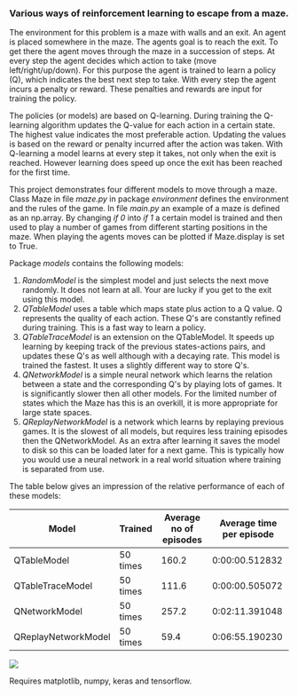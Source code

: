 ### Various ways of reinforcement learning to escape from a maze.

The environment for this problem is a maze with walls and an exit. An agent is placed somewhere in the maze. The agents goal is to reach the exit. To get there the agent moves through the maze in a succession of steps. At every step the agent decides which action to take (move left/right/up/down). For this purpose the agent is trained to learn a policy (Q), which indicates the best next step to take. With every step the agent incurs a penalty or reward. These penalties and rewards are input for training the policy. 

The policies (or models) are based on Q-learning. During training the Q-learning algorithm updates the Q-value for each action in a certain state. The highest value indicates the most preferable action. Updating the values is based on the reward or penalty incurred after the action was taken. With Q-learning a model learns at every step it takes, not only when the exit is reached. However learning does speed up once the exit has been reached for the first time. 

This project demonstrates four different models to move through a maze. Class Maze in file *maze.py* in package *environment* defines the environment and the rules of the game. In file *main.py* an example of a maze is defined as an np.array. By changing *if 0* into *if 1* a certain model is trained and then used to play a number of games from different starting positions in the maze. When playing the agents moves can be plotted if Maze.display is set to True.

Package *models* contains the following models:
1. *RandomModel* is the simplest model and just selects the next move randomly. It does not learn at all. Your are lucky if you get to the exit using this model.
2. *QTableModel* uses a table which maps state plus action to a Q value. Q represents the quality of each action. These Q's are constantly refined during training. This is a fast way to learn a policy.
3. *QTableTraceModel* is an extension on the QTableModel. It speeds up learning by keeping track of the previous states-actions pairs, and updates these Q's as well although with a decaying rate. This model is trained the fastest. It uses a slightly different way to store Q's.
4. *QNetworkModel* is a simple neural network which learns the relation between a state and the corresponding Q's by playing lots of games. It is significantly slower then all other models. For the limited number of states which the Maze has this is an overkill, it is more appropriate for large state spaces.
5. *QReplayNetworkModel* is a network which learns by replaying previous games. It is the slowest of all models, but requires less training episodes then the QNetworkModel. As an extra after learning it saves the model to disk so this can be loaded later for a next game. This is typically how you would use a neural network in a real world situation where training is separated from use. 

The table below gives an impression of the relative performance of each of these models:

| Model | Trained | Average no of episodes | Average time per episode |
| --- | --- | --- | --- | 
| QTableModel | 50 times | 160.2 | 0:00:00.512832 |
| QTableTraceModel | 50 times | 111.6 | 0:00:00.505072 |
| QNetworkModel | 50 times | 257.2 | 0:02:11.391048 |
| QReplayNetworkModel | 50 times | 59.4 | 0:06:55.190230 |

![](https://github.com/erikdelange/Reinforcement-Learning-Maze/blob/master/maze.png)

Requires matplotlib, numpy, keras and tensorflow.
